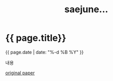 ﻿---
layout: post
title: saejune...
---

# {{ page.title}}
<p class="meta">{{ page.date | date: "%-d %B %Y" }}</p>
내용

[original paper](http://www.nature.com/doifinder/10.1038/srep02971)